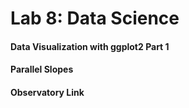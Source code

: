 # Lab 8: Data Science


#### Data Visualization with ggplot2 Part 1


#### Parallel Slopes


#### Observatory Link

